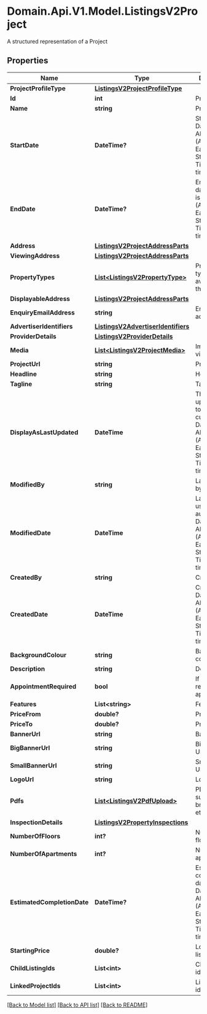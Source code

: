 # Domain.Api.V1.Model.ListingsV2Project
A structured representation of a Project
## Properties

Name | Type | Description | Notes
------------ | ------------- | ------------- | -------------
**ProjectProfileType** | [**ListingsV2ProjectProfileType**](ListingsV2ProjectProfileType.md) |  | [optional] 
**Id** | **int** | Project ID | [optional] 
**Name** | **string** | Project Name | [optional] 
**StartDate** | **DateTime?** | Start date. DateTime is in AEST (Australian Eastern Standard Time) timezone. | [optional] 
**EndDate** | **DateTime?** | End date.DateTime is in AEST (Australian Eastern Standard Time) timezone. | [optional] 
**Address** | [**ListingsV2ProjectAddressParts**](ListingsV2ProjectAddressParts.md) |  | [optional] 
**ViewingAddress** | [**ListingsV2ProjectAddressParts**](ListingsV2ProjectAddressParts.md) |  | [optional] 
**PropertyTypes** | [**List&lt;ListingsV2PropertyType&gt;**](ListingsV2PropertyType.md) | Property types available at the project. | [optional] 
**DisplayableAddress** | [**ListingsV2ProjectAddressParts**](ListingsV2ProjectAddressParts.md) |  | [optional] 
**EnquiryEmailAddress** | **string** | Enquiry email address | [optional] 
**AdvertiserIdentifiers** | [**ListingsV2AdvertiserIdentifiers**](ListingsV2AdvertiserIdentifiers.md) |  | [optional] 
**ProviderDetails** | [**ListingsV2ProviderDetails**](ListingsV2ProviderDetails.md) |  | [optional] 
**Media** | [**List&lt;ListingsV2ProjectMedia&gt;**](ListingsV2ProjectMedia.md) | Images and videos | [optional] 
**ProjectUrl** | **string** | Project URL | [optional] 
**Headline** | **string** | Headline | [optional] 
**Tagline** | **string** | Tag line | [optional] 
**DisplayAsLastUpdated** | **DateTime** | The &#39;last updated&#39; date to show to customers. DateTime is in AEST (Australian Eastern Standard Time) timezone. | [optional] 
**ModifiedBy** | **string** | Last updated by | [optional] 
**ModifiedDate** | **DateTime** | Last updated, used for auditing. DateTime is in AEST (Australian Eastern Standard Time) timezone. | [optional] 
**CreatedBy** | **string** | Created by | [optional] 
**CreatedDate** | **DateTime** | Created date. DateTime is in AEST (Australian Eastern Standard Time) timezone. | [optional] 
**BackgroundColour** | **string** | Background colour | [optional] 
**Description** | **string** | Description | [optional] 
**AppointmentRequired** | **bool** | If inspections require an appointment. | [optional] 
**Features** | **List&lt;string&gt;** | Features | [optional] 
**PriceFrom** | **double?** | Price from | [optional] 
**PriceTo** | **double?** | Price to | [optional] 
**BannerUrl** | **string** | Banner URL | [optional] 
**BigBannerUrl** | **string** | Big banner URL | [optional] 
**SmallBannerUrl** | **string** | Small banner URL | [optional] 
**LogoUrl** | **string** | Logo URL | [optional] 
**Pdfs** | [**List&lt;ListingsV2PdfUpload&gt;**](ListingsV2PdfUpload.md) | PDF files, such as brochures etc. | [optional] 
**InspectionDetails** | [**ListingsV2PropertyInspections**](ListingsV2PropertyInspections.md) |  | [optional] 
**NumberOfFloors** | **int?** | Number of floors | [optional] 
**NumberOfApartments** | **int?** | Number of apartments | [optional] 
**EstimatedCompletionDate** | **DateTime?** | Estimated completion date. DateTime in AEST (Australian Eastern Standard Time) timezone. | [optional] 
**StartingPrice** | **double?** | Lowest child listing price | [optional] 
**ChildListingIds** | **List&lt;int&gt;** | Child listing identifiers. | [optional] 
**LinkedProjectIds** | **List&lt;int&gt;** | Linked project identifiers. | [optional] 

[[Back to Model list]](../README.md#documentation-for-models) [[Back to API list]](../README.md#documentation-for-api-endpoints) [[Back to README]](../README.md)

